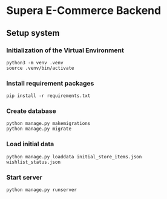 # Supera E-Commerce Backend

## Setup system
### Initialization of the Virtual Environment
    python3 -m venv .venv
    source .venv/bin/activate

### Install requirement packages
    pip install -r requirements.txt

### Create database
    python manage.py makemigrations
    python manage.py migrate

### Load initial data
    python manage.py loaddata initial_store_items.json wishlist_status.json

### Start server
    python manage.py runserver